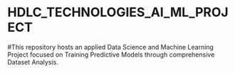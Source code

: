 # HDLC_TECHNOLOGIES_AI_ML_PROJECT
#This repository hosts an applied Data Science and Machine Learning Project focused on Training Predictive Models through comprehensive Dataset Analysis.
